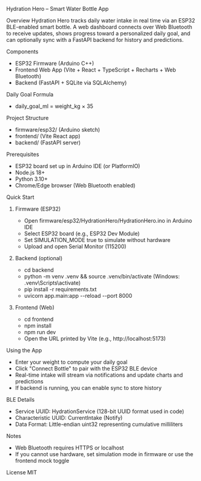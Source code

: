 Hydration Hero – Smart Water Bottle App

Overview
Hydration Hero tracks daily water intake in real time via an ESP32 BLE-enabled smart bottle. A web dashboard connects over Web Bluetooth to receive updates, shows progress toward a personalized daily goal, and can optionally sync with a FastAPI backend for history and predictions.

Components
- ESP32 Firmware (Arduino C++)
- Frontend Web App (Vite + React + TypeScript + Recharts + Web Bluetooth)
- Backend (FastAPI + SQLite via SQLAlchemy)

Daily Goal Formula
- daily_goal_ml = weight_kg × 35

Project Structure
- firmware/esp32/ (Arduino sketch)
- frontend/ (Vite React app)
- backend/ (FastAPI server)

Prerequisites
- ESP32 board set up in Arduino IDE (or PlatformIO)
- Node.js 18+
- Python 3.10+
- Chrome/Edge browser (Web Bluetooth enabled)

Quick Start
1) Firmware (ESP32)
   - Open firmware/esp32/HydrationHero/HydrationHero.ino in Arduino IDE
   - Select ESP32 board (e.g., ESP32 Dev Module)
   - Set SIMULATION_MODE true to simulate without hardware
   - Upload and open Serial Monitor (115200)

2) Backend (optional)
   - cd backend
   - python -m venv .venv && source .venv/bin/activate (Windows: .venv\\Scripts\\activate)
   - pip install -r requirements.txt
   - uvicorn app.main:app --reload --port 8000

3) Frontend (Web)
   - cd frontend
   - npm install
   - npm run dev
   - Open the URL printed by Vite (e.g., http://localhost:5173)

Using the App
- Enter your weight to compute your daily goal
- Click "Connect Bottle" to pair with the ESP32 BLE device
- Real-time intake will stream via notifications and update charts and predictions
- If backend is running, you can enable sync to store history

BLE Details
- Service UUID: HydrationService (128-bit UUID format used in code)
- Characteristic UUID: CurrentIntake (Notify)
- Data Format: Little-endian uint32 representing cumulative milliliters

Notes
- Web Bluetooth requires HTTPS or localhost
- If you cannot use hardware, set simulation mode in firmware or use the frontend mock toggle

License
MIT


